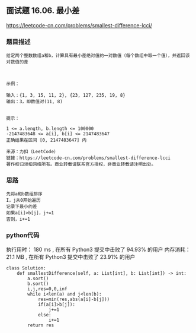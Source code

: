 ## 面试题 16.06. 最小差


https://leetcode-cn.com/problems/smallest-difference-lcci/


### 题目描述

```
给定两个整数数组a和b，计算具有最小差绝对值的一对数值（每个数组中取一个值），并返回该对数值的差

 

示例：

输入：{1, 3, 15, 11, 2}, {23, 127, 235, 19, 8}
输出：3，即数值对(11, 8)
 

提示：

1 <= a.length, b.length <= 100000
-2147483648 <= a[i], b[i] <= 2147483647
正确结果在区间 [0, 2147483647] 内

来源：力扣（LeetCode）
链接：https://leetcode-cn.com/problems/smallest-difference-lcci
著作权归领扣网络所有。商业转载请联系官方授权，非商业转载请注明出处。

```



### 思路

```
先将a和b数组排序
I，j从0开始遍历
记录下最小的差
如果a[i]>b[j]，j+=1
否则，i+=1
```



### python代码
执行用时：
180 ms
, 在所有 Python3 提交中击败了
94.93%
的用户
内存消耗：
21.1 MB
, 在所有 Python3 提交中击败了
23.91%
的用户
```
class Solution:
    def smallestDifference(self, a: List[int], b: List[int]) -> int:
        a.sort()
        b.sort()
        i,j,res=0,0,inf
        while i<len(a) and j<len(b):
            res=min(res,abs(a[i]-b[j]))
            if(a[i]>b[j]):
                j+=1
            else:
                i+=1
        return res
```

